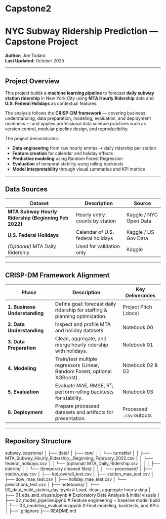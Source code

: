 # Capstone2
# NYC Subway Ridership Prediction — Capstone Project

**Author:** Joe Todaro  
**Last Updated:** October 2025  

---

## Project Overview
This project builds a **machine learning pipeline** to forecast **daily subway station ridership** in New York City using **MTA Hourly Ridership** data and **U.S. Federal Holidays** as contextual features.  

The analysis follows the **CRISP-DM framework** — covering business understanding, data preparation, modeling, evaluation, and deployment readiness — and applies professional data science practices such as version control, modular pipeline design, and reproducibility.

The project demonstrates:
- **Data engineering** from raw hourly entries → daily ridership per station  
- **Feature creation** for calendar and holiday effects  
- **Predictive modeling** using Random Forest Regression  
- **Evaluation** of temporal stability using rolling backtests  
- **Model interpretability** through visual summaries and KPI metrics  

---

## Data Sources

| Dataset | Description | Source |
|----------|--------------|--------|
| **MTA Subway Hourly Ridership (Beginning Feb 2022)** | Hourly entry counts by station | Kaggle / NYC Open Data |
| **U.S. Federal Holidays** | Calendar of U.S. federal holidays | Kaggle / US Gov Data |
| *(Optional)* MTA Daily Ridership | Used for validation only | Kaggle |

---

## CRISP-DM Framework Alignment

| Phase | Description | Key Deliverables |
|-------|--------------|------------------|
| **1. Business Understanding** | Define goal: forecast daily ridership for staffing & planning optimization. | Project Pitch (.docx) |
| **2. Data Understanding** | Inspect and profile MTA and holiday datasets. | Notebook 00 |
| **3. Data Preparation** | Clean, aggregate, and merge hourly ridership with holidays. | Notebook 01 |
| **4. Modeling** | Train/test multiple regressors (Linear, Random Forest, optional XGBoost). | Notebook 02 & 03 |
| **5. Evaluation** | Evaluate MAE, RMSE, R²; perform rolling backtests for stability. | Notebook 03 |
| **6. Deployment** | Prepare processed datasets and artifacts for presentation. | Processed `.csv` outputs |

---

## Repository Structure

subway_capstone/
│
├── data/
│ ├── raw/
│ │ └── turnstile/
│ │ ├── MTA_Subway_Hourly_Ridership__Beginning_February_2022.csv
│ │ ├── federal_holidays.csv
│ │ └── (optional) MTA_Daily_Ridership.csv
│ │
│ ├── interim/
│ │ └── (temporary cleaned files)
│ │
│ └── processed/
│ ├── station_day.csv
│ ├── kpi_overall_test.csv
│ ├── station_mae_test.csv
│ ├── dow_mae_test.csv
│ ├── holiday_mae_test.csv
│ └── predictions_test.csv
│
├── notebooks/
│ ├── 00_data_build_station_day.ipynb # Load, clean, aggregate hourly data
│ ├── 01_eda_and_visuals.ipynb # Exploratory Data Analysis & initial visuals
│ ├── 02_model_pipeline.ipynb # Feature engineering + baseline model build
│ └── 03_modeling_evaluation.ipynb # Final modeling, backtests, and KPIs
│
├── .gitignore
├── README.md
